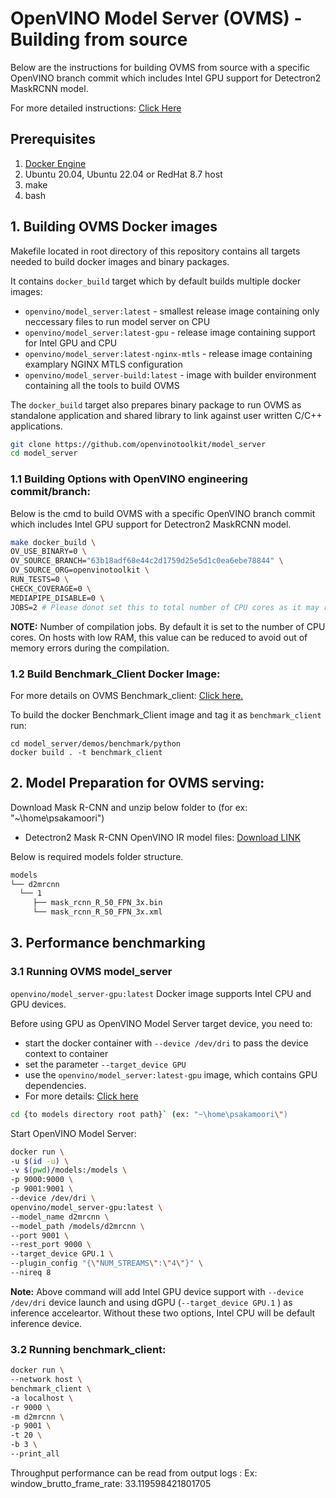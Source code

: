 # OpenVINO Model Server (OVMS) - Building from source

Below are the instructions for building OVMS from source with a specific OpenVINO branch commit which includes Intel GPU support for Detectron2 MaskRCNN model. 

For more detailed instructions: [Click Here](https://github.com/openvinotoolkit/model_server/blob/main/docs/build_from_source.md)
## Prerequisites

1. [Docker Engine](https://docs.docker.com/engine/)
1. Ubuntu 20.04, Ubuntu 22.04 or RedHat 8.7 host
1. make
1. bash

## 1. Building OVMS Docker images

Makefile located in root directory of this repository contains all targets needed to build docker images and binary packages.

It contains `docker_build` target which by default builds multiple docker images:
- `openvino/model_server:latest` - smallest release image containing only neccessary files to run model server on CPU
- `openvino/model_server:latest-gpu` - release image containing support for Intel GPU and CPU
- `openvino/model_server:latest-nginx-mtls` - release image containing examplary NGINX MTLS configuration
- `openvino/model_server-build:latest` - image with builder environment containing all the tools to build OVMS

The `docker_build` target also prepares binary package to run OVMS as standalone application and shared library to link against user written C/C++ applications.

```bash
git clone https://github.com/openvinotoolkit/model_server
cd model_server
```
### 1.1 Building Options with OpenVINO engineering commit/branch:

Below is the cmd to build OVMS with a specific OpenVINO branch commit which includes Intel GPU support for Detectron2 MaskRCNN model.

```bash
make docker_build \
OV_USE_BINARY=0 \
OV_SOURCE_BRANCH="63b18adf68e44c2d1759d25e5d1c0ea6ebe78844" \
OV_SOURCE_ORG=openvinotoolkit \
RUN_TESTS=0 \
CHECK_COVERAGE=0 \
MEDIAPIPE_DISABLE=0 \
JOBS=2 # Please donot set this to total number of CPU cores as it may run OOM.
````
**NOTE:** Number of compilation jobs. By default it is set to the number of CPU cores. On hosts with low RAM, this value can be reduced to avoid out of memory errors during the compilation.

### 1.2 Build Benchmark_Client Docker Image:

For more details on OVMS Benchmark_client: [Click here.](https://github.com/openvinotoolkit/model_server/tree/main/demos/benchmark/python)

To build the docker Benchmark_Client image and tag it as `benchmark_client` run:

```
cd model_server/demos/benchmark/python
docker build . -t benchmark_client
```

## 2. Model Preparation for OVMS serving:

 Download Mask R-CNN and unzip below folder to <user choosen path> (for ex: "~\home\psakamoori\")
 - Detectron2 Mask R-CNN OpenVINO IR model files: [Download LINK](https://drive.google.com/file/d/1c-g_aY9pCUjaR5cS6uLXav4O4ysSb8z3/view?usp=sharing)

Below is required models folder structure.

```bash
models
└── d2mrcnn
  └── 1
     ├── mask_rcnn_R_50_FPN_3x.bin
     └── mask_rcnn_R_50_FPN_3x.xml
```

## 3. Performance benchmarking

### 3.1 Running OVMS model_server

`openvino/model_server-gpu:latest` Docker image supports Intel CPU and GPU devices.

Before using GPU as OpenVINO Model Server target device, you need to:
- start the docker container with `--device /dev/dri` to pass the device context to container
- set the parameter `--target_device GPU`
- use the `openvino/model_server:latest-gpu` image, which contains GPU dependencies.
- For more details: [Click here](https://docs.openvino.ai/2023.0/ovms_docs_target_devices.html)

``` bash 
cd {to models directory root path}` (ex: "~\home\psakamoori\")
```
Start OpenVINO Model Server:
```bash
docker run \
-u $(id -u) \
-v $(pwd)/models:/models \
-p 9000:9000 \
-p 9001:9001 \
--device /dev/dri \
openvino/model_server-gpu:latest \
--model_name d2mrcnn \
--model_path /models/d2mrcnn \
--port 9001 \
--rest_port 9000 \
--target_device GPU.1 \
--plugin_config "{\"NUM_STREAMS\":\"4\"}" \
--nireq 8
```

**Note:** Above command will add Intel GPU device support with `--device /dev/dri` device launch and using dGPU (`--target_device GPU.1` ) as inference acceleartor.
Without these two options, Intel CPU will be default inference device.

### 3.2 Running benchmark_client:

```bash
docker run \
--network host \
benchmark_client \
-a localhost \
-r 9000 \
-m d2mrcnn \
-p 9001 \
-t 20 \
-b 3 \
--print_all
```
Throughput performance can be read from output logs : Ex: window_brutto_frame_rate: 33.119598421801705
